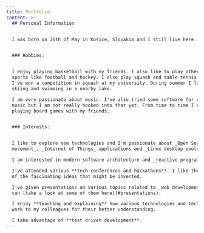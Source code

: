 ```yaml
---
title: Portfolio
content: >-
  ## Personal Information


  I was born on 26th of May in Košice, Slovakia and I still live here.


  ### Hobbies:


  I enjoy playing basketball with my friends. I also like to play other team
  sports like football and hockey. I also play squash and table tennis. Once
  I've won a competition in squash at my university. During summer I love water
  skiing and swimming in a nearby lake.  

  I am very passionate about music. I've also tried some software for composing
  music but I am not really hooked into that yet. From time to time I enjoy
  playing board games with my friends.


  ### Interests:


  I like to explore new technologies and I'm passionate about _Open Source
  movement_, _Internet of Things_ applications and _Linux desktop evolution_.  

  I am interested in modern software architecture and _reactive programming_.  

  I've attended various **tech conferences and hackathons**. I like them for all
  of the fascinating ideas that might be invented.  

  I've given presentations on various topics related to _web development_. You
  can [take a look at some of them here](#presentations).  

  I enjoy **teaching and explaining** how various technologies and techniques
  work to my colleagues for their better understanding.  

  I take advantage of **test driven development**.
---
```


